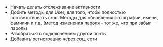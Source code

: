 - Начать делать отслеживание активности
- Добить методы для User, для того, чтобы полностью соответствовать crud.
    Методы для обновления фотографии, имени, фамилии и т.д. (метод изменения пароля - тот же, что при забыл пароль)
- Разобраться с подключением другой почты
- Добавить регистрацию через соц. сети